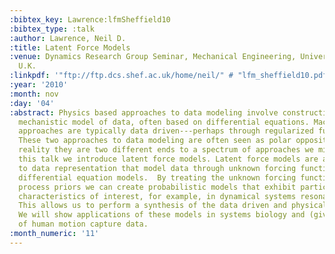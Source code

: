 ```yaml
---
:bibtex_key: Lawrence:lfmSheffield10
:bibtex_type: :talk
:author: Lawrence, Neil D.
:title: Latent Force Models
:venue: Dynamics Research Group Seminar, Mechanical Engineering, University of Sheffield,
  U.K.
:linkpdf: '"ftp://ftp.dcs.shef.ac.uk/home/neil/" # "lfm_sheffield10.pdf"'
:year: '2010'
:month: nov
:day: '04'
:abstract: Physics based approaches to data modeling involve constructing an accurate
  mechanistic model of data, often based on differential equations. Machine learning
  approaches are typically data driven---perhaps through regularized function approximation.
  These two approaches to data modeling are often seen as polar opposites, but in
  reality they are two different ends to a spectrum of approaches we might take. In
  this talk we introduce latent force models. Latent force models are a new approach
  to data representation that model data through unknown forcing functions that drive
  differential equation models.  By treating the unknown forcing functions with Gaussian
  process priors we can create probabilistic models that exhibit particular physical
  characteristics of interest, for example, in dynamical systems resonance and inertia.
  This allows us to perform a synthesis of the data driven and physical modeling paradigms.
  We will show applications of these models in systems biology and (given time) modelling
  of human motion capture data.
:month_numeric: '11'
---
```

